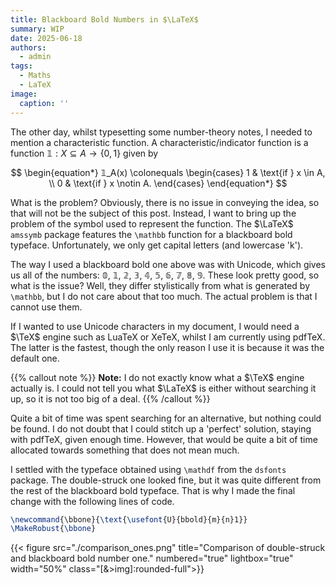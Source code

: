 ```yaml
---
title: Blackboard Bold Numbers in $\LaTeX$
summary: WIP
date: 2025-06-18
authors:
  - admin
tags:
  - Maths
  - LaTeX
image:
  caption: ''
---
```


The other day, whilst typesetting some number-theory notes, I needed to mention a characteristic function. A characteristic/indicator function is a function $𝟙: X \subseteq A \to \{0, 1\}$ given by

$$
\begin{equation*}
𝟙_A(x) \colonequals \begin{cases}
1 & \text{if } x \in A, \\
0 & \text{if } x \notin A.
\end{cases}
\end{equation*}
$$

What is the problem? Obviously, there is no issue in conveying the idea, so that will not be the subject of this post. Instead, I want to bring up the problem of the symbol used to represent the function. The $\LaTeX$ `amssymb` package features the `\mathbb` function for a blackboard bold typeface. Unfortunately, we only get capital letters (and lowercase 'k').

The way I used a blackboard bold one above was with Unicode, which gives us all of the numbers: 𝟘, 𝟙, 𝟚, 𝟛, 𝟜, 𝟝, 𝟞, 𝟟, 𝟠, 𝟡. These look pretty good, so what is the issue? Well, they differ stylistically from what is generated by `\mathbb`, but I do not care about that too much. The actual problem is that I cannot use them.

If I wanted to use Unicode characters in my document, I would need a $\TeX$ engine such as LuaTeX or XeTeX, whilst I am currently using pdfTeX. The latter is the fastest, though the only reason I use it is because it was the default one.

{{% callout note %}}
**Note:** I do not exactly know what a $\TeX$ engine actually is. I could not tell you what $\LaTeX$ is either without searching it up, so it is not too big of a deal.
{{% /callout %}}

Quite a bit of time was spent searching for an alternative, but nothing could be found. I do not doubt that I could stitch up a 'perfect' solution, staying with pdfTeX, given enough time. However, that would be quite a bit of time allocated towards something that does not mean much.

I settled with the typeface obtained using `\mathdf` from the `dsfonts` package. The double-struck one looked fine, but it was quite different from the rest of the blackboard bold typeface. That is why I made the final change with the following lines of code.

```Latex
\newcommand{\bbone}{\text{\usefont{U}{bbold}{m}{n}1}}
\MakeRobust{\bbone}
```

{{< figure src="./comparison_ones.png"
title="Comparison of double-struck and blackboard bold number one."
numbered="true" lightbox="true" width="50%" class="[&>img]:rounded-full">}}